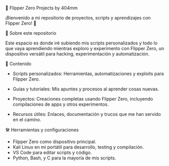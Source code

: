 📡 Flipper Zero Projects by 404mm

¡Bienvenido a mi repositorio de proyectos, scripts y aprendizajes con Flipper Zero! 🐬

🚀 Sobre este repositorio

Este espacio es donde iré subiendo mis scripts personalizados y todo lo que vaya aprendiendo mientras exploro y experimento con Flipper Zero, un dispositivo versátil para hacking, experimentación y automatización.

📂 Contenido

- Scripts personalizados: Herramientas, automatizaciones y exploits para Flipper Zero.

- Guías y tutoriales: Mis apuntes y procesos al aprender cosas nuevas.

- Proyectos: Creaciones completas usando Flipper Zero, incluyendo compilaciones de apps y otros experimentos.

- Recursos útiles: Enlaces, documentación y trucos que me han servido en el camino.

🛠 Herramientas y configuraciones

- Flipper Zero como dispositivo principal.
- Kali Linux en mi portátil para desarrollo, testing y compilación.
- VS Code para editar scripts y código.
- Python, Bash, y C para la mayoría de mis scripts.
